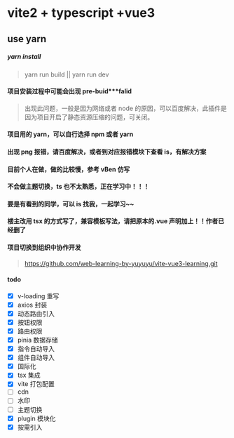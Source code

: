 # vite2 + typescript +vue3

## use yarn

##### yarn install

> yarn run build || yarn run dev

#### 项目安装过程中可能会出现 pre-buid\*\*\*falid

> 出现此问题，一般是因为网络或者 node 的原因，可以百度解决，此插件是因为项目开启了静态资源压缩的问题，可关闭。

#### 项目用的 yarn，可以自行选择 npm 或者 yarn

>

#### 出现 png 报错，请百度解决，或者到对应报错模块下查看 is，有解决方案

>

#### 目前个人在做，做的比较慢，参考 vBen 仿写

>

#### 不会做主题切换，ts 也不太熟悉，正在学习中！！！

>

#### 要是有看到的同学，可以 is 找我，一起学习~~

>

#### 楼主改用 tsx 的方式写了，兼容模板写法，请把原本的.vue 声明加上！！作者已经删了

#### 项目切换到组织中协作开发

> https://github.com/web-learning-by-yuyuyu/vite-vue3-learning.git

#### todo

- [x] v-loading 重写
- [x] axios 封装
- [x] 动态路由引入
- [x] 按钮权限
- [x] 路由权限
- [x] pinia 数据存储
- [x] 指令自动导入
- [x] 组件自动导入
- [x] 国际化
- [x] tsx 集成
- [x] vite 打包配置
- [ ] cdn
- [ ] 水印
- [ ] 主题切换
- [x] plugin 模块化
- [x] 按需引入
